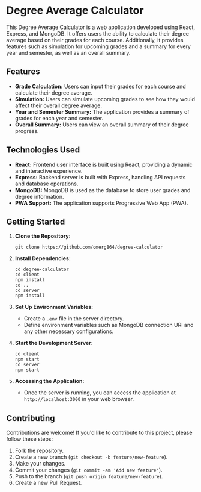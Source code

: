 # Degree Average Calculator

This Degree Average Calculator is a web application developed using React, Express, and MongoDB. It offers users the ability to calculate their degree average based on their grades for each course. Additionally, it provides features such as simulation for upcoming grades and a summary for every year and semester, as well as an overall summary.

## Features

-   **Grade Calculation:** Users can input their grades for each course and calculate their degree average.
-   **Simulation:** Users can simulate upcoming grades to see how they would affect their overall degree average.
-   **Year and Semester Summary:** The application provides a summary of grades for each year and semester.
-   **Overall Summary:** Users can view an overall summary of their degree progress.

## Technologies Used

-   **React:** Frontend user interface is built using React, providing a dynamic and interactive experience.
-   **Express:** Backend server is built with Express, handling API requests and database operations.
-   **MongoDB:** MongoDB is used as the database to store user grades and degree information.
-   **PWA Support:** The application supports Progressive Web App (PWA).

## Getting Started

1. **Clone the Repository:**

    ```
    git clone https://github.com/omerg864/degree-calculator
    ```

2. **Install Dependencies:**

    ```
    cd degree-calculator
    cd client
    npm install
    cd ..
    cd server
    npm install
    ```

3. **Set Up Environment Variables:**

    - Create a `.env` file in the server directory.
    - Define environment variables such as MongoDB connection URI and any other necessary configurations.

4. **Start the Development Server:**

    ```
    cd client
    npm start
    cd server
    npm start
    ```

5. **Accessing the Application:**
    - Once the server is running, you can access the application at `http://localhost:3000` in your web browser.

## Contributing

Contributions are welcome! If you'd like to contribute to this project, please follow these steps:

1. Fork the repository.
2. Create a new branch (`git checkout -b feature/new-feature`).
3. Make your changes.
4. Commit your changes (`git commit -am 'Add new feature'`).
5. Push to the branch (`git push origin feature/new-feature`).
6. Create a new Pull Request.
